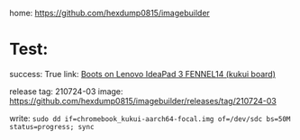 home: https://github.com/hexdump0815/imagebuilder

# Test:
success: True
link: [Boots on Lenovo IdeaPad 3 FENNEL14 (kukui board)](https://github.com/Maccraft123/Cadmium/issues/122#issuecomment-1086902127)

release tag: 210724-03
image: https://github.com/hexdump0815/imagebuilder/releases/tag/210724-03

write: `sudo dd if=chromebook_kukui-aarch64-focal.img of=/dev/sdc bs=50M status=progress; sync`
